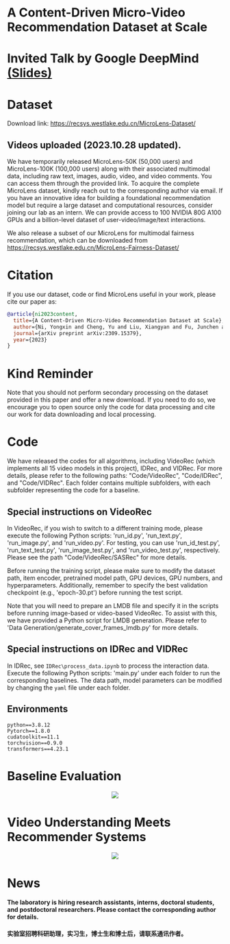 # A Content-Driven Micro-Video Recommendation Dataset at Scale

# Invited Talk by Google DeepMind [(Slides)](https://github.com/westlake-repl/MicroLens/blob/master/MicroLens_DeepMind_Talk.pdf)

# Dataset

Download link: https://recsys.westlake.edu.cn/MicroLens-Dataset/

<!-- Dataset downloader (for Windows): https://github.com/microlens2023/microlens-dataset/blob/master/Downloader/microlens_downloader.exe

Dataset downloader (for Linux): https://github.com/microlens2023/microlens-dataset/blob/master/Downloader/microlens_downloader

Dataset downloader (for Mac): https://github.com/microlens2023/microlens-dataset/blob/master/Downloader/microlens_downloader_mac

For review purposes, we are temporarily releasing a portion of our Microlens dataset.

We have uploaded a MicroLens-TOY folder, which contains 100 randomly sampled videos from the Microlens dataset. The folder includes cover images, audio files, video content, and textual captions for all 100 videos.

Additionally, we have provided a MicroLens-100K folder, which consists of the MicroLens-100K_pairs.tsv file containing interaction pairs (each row indicates a user and the videos they interacted with, sorted by interaction timestamp), along with audio files, textual captions, and corresponding watermarked cover files for all videos in the MicroLens-100K dataset. Please note that video content for MicroLens-100K is currently not available.

For various types of modal data and the interaction pairs of MicroLens-100K, MicroLens-1M, and MicroLens, we will release all of them once the paper is accepted. -->

## Videos uploaded (2023.10.28 updated).

We have temporarily released MicroLens-50K (50,000 users) and MicroLens-100K (100,000 users) along with their associated multimodal data, including raw text, images, audio, video, and video comments. You can access them through the provided link. To acquire the complete MicroLens dataset, kindly reach out to the corresponding author via email. If you have an innovative idea for building a foundational recommendation model but require a large dataset and computational resources, consider joining our lab as an intern. We can provide access to 100 NVIDIA 80G A100 GPUs and a billion-level dataset of user-video/image/text interactions.

We also release a subset of our MicroLens for multimodal fairness recommendation, which can be downloaded from https://recsys.westlake.edu.cn/MicroLens-Fairness-Dataset/

# Citation
If you use our dataset, code or find MicroLens useful in your work, please cite our paper as:

```bib
@article{ni2023content,
  title={A Content-Driven Micro-Video Recommendation Dataset at Scale},
  author={Ni, Yongxin and Cheng, Yu and Liu, Xiangyan and Fu, Junchen and Li, Youhua and He, Xiangnan and Zhang, Yongfeng and Yuan, Fajie},
  journal={arXiv preprint arXiv:2309.15379},
  year={2023}
}
```

# Kind Reminder

Note that you should not perform secondary processing on the dataset provided in this paper and offer a new download. If you need to do so, we encourage you to open source only the code for data processing and cite our work for data downloading and local processing.

# Code

We have released the codes for all algorithms, including VideoRec (which implements all 15 video models in this project), IDRec, and VIDRec. For more details, please refer to the following paths: "Code/VideoRec", "Code/IDRec", and "Code/VIDRec". Each folder contains multiple subfolders, with each subfolder representing the code for a baseline.

## Special instructions on VideoRec

In VideoRec, if you wish to switch to a different training mode, please execute the following Python scripts: 'run_id.py', 'run_text.py', 'run_image.py', and 'run_video.py'. For testing, you can use 'run_id_test.py', 'run_text_test.py', 'run_image_test.py', and 'run_video_test.py', respectively. Please see the path "Code/VideoRec/SASRec" for more details.

Before running the training script, please make sure to modify the dataset path, item encoder, pretrained model path, GPU devices, GPU numbers, and hyperparameters. Additionally, remember to specify the best validation checkpoint (e.g., 'epoch-30.pt') before running the test script.

Note that you will need to prepare an LMDB file and specify it in the scripts before running image-based or video-based VideoRec. To assist with this, we have provided a Python script for LMDB generation. Please refer to 'Data Generation/generate_cover_frames_lmdb.py' for more details.

## Special instructions on IDRec and VIDRec

In IDRec, see `IDRec\process_data.ipynb` to process the interaction data.  Execute the following Python scripts: 'main.py'  under each folder to run the corresponding baselines. The data path, model parameters can be modified by changing the `yaml` file under each folder. 

## Environments
```
python==3.8.12
Pytorch==1.8.0
cudatoolkit==11.1
torchvision==0.9.0
transformers==4.23.1
```

# Baseline Evaluation

<div align=center><img src="https://github.com/westlake-repl/MicroLens/blob/master/Results/baseline_evaluation.png"/></div>

# Video Understanding Meets Recommender Systems

<div align=center><img src="https://github.com/westlake-repl/MicroLens/blob/master/Results/video_meets_rs.png"/></div>

# News
#### The laboratory is hiring research assistants, interns, doctoral students, and postdoctoral researchers. Please contact the corresponding author for details.
#### 实验室招聘科研助理，实习生，博士生和博士后，请联系通讯作者。
